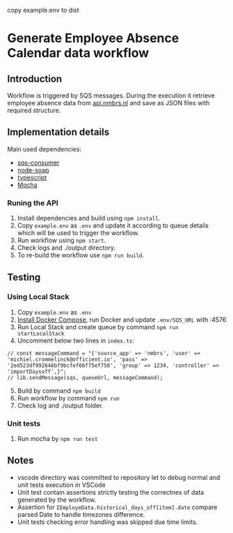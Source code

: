 copy example.env to dist
# Generate Employee Absence Calendar data workflow

## Introduction
Workflow is triggered by SQS messages. During the execution it retrieve employee absence data from [api.nmbrs.nl](https://api.nmbrs.nl) and save as JSON files with required structure.

## Implementation details
Main used dependencies:
- [sqs-consumer](sqs-consumer)
- [node-soap](https://github.com/vpulim/node-soap)
- [typescript](https://www.typescriptlang.org/)
- [Mocha](https://mochajs.org/)

### Runing the API
1. Install dependencies and build using `npm install`.
2. Copy `example.env` as `.env` and update it according to queue details which will be used to trigger the workflow.
3. Run workflow using `npm start`.
3. Check logs and ./output directory.
4. To re-build the workflow use `npm run build`.

## Testing
### Using Local Stack
1. Copy `example.env` as `.env`
2. [Install Docker Compose](https://docs.docker.com/compose/install/), run Docker and update `.env/SQS_URL` with <Docker default machine IP>:4576
3. Run Local Stack and create queue by command `npm run startLocalStack`
4. Uncomment below two lines in `index.ts`:
```
// const messageCommand = "{'source_app' => 'nmbrs', 'user' => 'michiel.crommelinck@officient.io', 'pass' => '2ed523df992646bf9bcfef66f75ef758', 'group' => 1234, 'controller' => 'importDaysoff',}";
// lib.sendMessage(sqs, queueUrl, messageCommand);
```
5. Build by command `npm build`
6. Run workflow by command `npm run`
7. Check log and ./output folder.

### Unit tests
1. Run mocha by `npm run test`

## Notes
* vscode directory was committed to repository let to debug normal and unit tests execution in VSCode
* Unit test contain assertions strictly testing the correctnes of data generated by the workflow.
* Assertion for `IEmployeData.historical_days_off[item].date` compare parsed Date to handle timezones difference.
* Unit tests checking error handling was skipped due time limits.